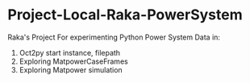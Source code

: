 # Project-Local-Raka-PowerSystem
Raka's Project For experimenting Python Power System Data in:
1. Oct2py start instance, filepath
2. Exploring MatpowerCaseFrames
3. Exploring Matpower simulation
